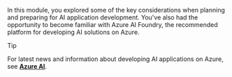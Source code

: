 In this module, you explored some of the key considerations when planning and preparing for AI application development. You've also had the opportunity to become familiar with Azure AI Foundry, the recommended platform for developing AI solutions on Azure.

> [!TIP]
> For latest news and information about developing AI applications on Azure, see **[Azure AI](https://azure.microsoft.com/solutions/ai?azure-portal=true)**.
